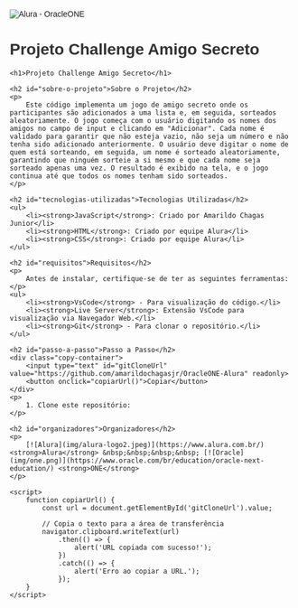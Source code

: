 ![Alura - OracleONE](img/Alura-OracleONE.png)

# Projeto Challenge Amigo Secreto

<!DOCTYPE html>
<html lang="pt-BR">
<head>
    <meta charset="UTF-8">
    <meta name="viewport" content="width=device-width, initial-scale=1.0">
    <title>Projeto Challenge Amigo Secreto</title>
    <style>
        body {
            font-family: Arial, sans-serif;
            margin: 20px;
        }
        h1, h2 {
            color: #333;
        }
        .copy-container {
            display: flex;
            align-items: center;
            gap: 10px;
            margin-top: 10px;
        }
        .copy-container input {
            padding: 8px;
            font-size: 14px;
            border: 1px solid #ccc;
            border-radius: 4px;
            width: 300px;
        }
        .copy-container button {
            padding: 8px 12px;
            font-size: 14px;
            background-color: #007bff;
            color: white;
            border: none;
            border-radius: 4px;
            cursor: pointer;
        }
        .copy-container button:hover {
            background-color: #0056b3;
        }
    </style>
</head>
<body>

    <h1>Projeto Challenge Amigo Secreto</h1>

    <h2 id="sobre-o-projeto">Sobre o Projeto</h2>
    <p>
        Este código implementa um jogo de amigo secreto onde os participantes são adicionados a uma lista e, em seguida, sorteados aleatoriamente. O jogo começa com o usuário digitando os nomes dos amigos no campo de input e clicando em "Adicionar". Cada nome é validado para garantir que não esteja vazio, não seja um número e não tenha sido adicionado anteriormente. O usuário deve digitar o nome de quem está sorteando, em seguida, um nome é sorteado aleatoriamente, garantindo que ninguém sorteie a si mesmo e que cada nome seja sorteado apenas uma vez. O resultado é exibido na tela, e o jogo continua até que todos os nomes tenham sido sorteados.
    </p>

    <h2 id="tecnologias-utilizadas">Tecnologias Utilizadas</h2>
    <ul>
        <li><strong>JavaScript</strong>: Criado por Amarildo Chagas Junior</li>
        <li><strong>HTML</strong>: Criado por equipe Alura</li>
        <li><strong>CSS</strong>: Criado por equipe Alura</li>
    </ul>

    <h2 id="requisitos">Requisitos</h2>
    <p>
        Antes de instalar, certifique-se de ter as seguintes ferramentas:
    </p>
    <ul>
        <li><strong>VsCode</strong> - Para visualização do código.</li>
        <li><strong>Live Server</strong>: Extensão VsCode para visualização via Navegador Web.</li>
        <li><strong>Git</strong> - Para clonar o repositório.</li>
    </ul>

    <h2 id="passo-a-passo">Passo a Passo</h2>
    <div class="copy-container">
        <input type="text" id="gitCloneUrl" value="https://github.com/amarildochagasjr/OracleONE-Alura" readonly>
        <button onclick="copiarUrl()">Copiar</button>
    </div>
    <p>
        1. Clone este repositório:
    </p>

    <h2 id="organizadores">Organizadores</h2>
    <p>
        [![Alura](img/alura-logo2.jpeg)](https://www.alura.com.br/) <strong>Alura</strong> &nbsp;&nbsp;&nbsp;&nbsp; [![Oracle](img/one.png)](https://www.oracle.com/br/education/oracle-next-education/) <strong>ONE</strong>
    </p>

    <script>
        function copiarUrl() {
            const url = document.getElementById('gitCloneUrl').value;

            // Copia o texto para a área de transferência
            navigator.clipboard.writeText(url)
                .then(() => {
                    alert('URL copiada com sucesso!');
                })
                .catch(() => {
                    alert('Erro ao copiar a URL.');
                });
        }
    </script>

</body>
</html>
